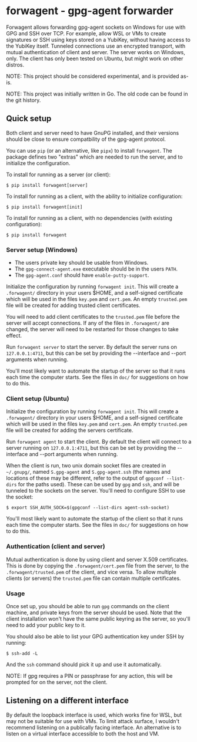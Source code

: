 # forwagent - gpg-agent forwarder
Forwagent allows forwarding gpg-agent sockets on Windows for use with GPG and
SSH over TCP. For example, allow WSL or VMs to create signatures or SSH using
keys stored on a YubiKey, without having access to the YubiKey itself.
Tunneled connections use an encrypted transport, with mutual authentication of
client and server. The server works on Windows, only. The client has only been
tested on Ubuntu, but might work on other distros.

NOTE: This project should be considered experimental, and is provided as-is.

NOTE: This project was initially written in Go. The old code can be found in
the git history.


## Quick setup
Both client and server need to have GnuPG installed, and their versions should
be close to ensure compatbility of the gpg-agent protocol.

You can use `pip` (or an alternative, like `pipx`) to install `forwagent`. The
package defines two "extras" which are needed to run the server, and to
initialize the configuration.

To install for running as a server (or client):

    $ pip install forwagent[server]

To install for running as a client, with the ability to initialize
configuration:

    $ pip install forwagent[init]

To install for running as a client, with no dependencies (with existing
configuration):

    $ pip install forwagent


### Server setup (Windows)
* The users private key should be usable from Windows.
* The `gpg-connect-agent.exe` executable should be in the users `PATH`.
* The `gpg-agent.conf` should have `enable-putty-support`.

Initialize the configuration by running `forwagent init`. This will create a
`.forwagent/` directory in your users $HOME, and a self-signed certificate
which will be used in the files `key.pem` and `cert.pem`. An empty
`trusted.pem` file will be created for adding trusted client certificates.

You will need to add client certificates to the `trusted.pem` file before the
server will accept connections. If any of the files in `.forwagent/` are changed,
the server will need to be restarted for those changes to take effect.

Run `forwagent server` to start the server. By default the server runs on
`127.0.0.1:4711`, but this can be set by providing the --interface and --port
arguments when running.

You'll most likely want to automate the startup of the server so that it runs
each time the computer starts. See the files in `doc/` for suggestions on how
to do this.


### Client setup (Ubuntu)
Initialize the configuration by running `forwagent init`. This will create a
`.forwagent/` directory in your users $HOME, and a self-signed certificate
which will be used in the files `key.pem` and `cert.pem`. An empty
`trusted.pem` file will be created for adding the servers certificate.

Run `forwagent agent` to start the client. By default the client will connect
to a server running on `127.0.0.1:4711`, but this can be set by providing the
--interface and --port arguments when running.

When the client is run, two unix domain socket files are created in
`~/.gnupg/`, named `S.gpg-agent` and `S.gpg-agent.ssh` (the names and locations
of these may be different, refer to the output of `gpgconf --list-dirs` for the
paths used). These can be used by `gpg` and `ssh`, and will be tunneled to the
sockets on the server. You'll need to configure SSH to use the socket:

    $ export SSH_AUTH_SOCK=$(gpgconf --list-dirs agent-ssh-socket)

You'll most likely want to automate the startup of the client so that it runs
each time the computer starts. See the files in `doc/` for suggestions on how
to do this.


### Authentication (client and server)
Mutual authentication is done by using client and server X.509 certificates.
This is done by copying the `.forwagent/cert.pem` file from the server, to the
`.forwagent/trusted.pem` of the client, and vice versa.
To allow multiple clients (or servers) the `trusted.pem` file can contain
multiple certificates.


### Usage
Once set up, you should be able to run `gpg` commands on the client machine,
and private keys from the server should be used. Note that the client
installation won't have the same public keyring as the server, so you'll need
to add your public key to it.

You should also be able to list your GPG authentication key under SSH by
running:

    $ ssh-add -L

And the `ssh` command should pick it up and use it automatically.

NOTE: If gpg requires a PIN or passphrase for any action, this will be prompted
for on the server, not the client.


## Listening on a different interface
By default the loopback interface is used, which works fine for WSL, but may
not be suitable for use with VMs. To limit attack surface, I wouldn't recommend
listening on a publically facing interface. An alternative is to listen on a
virtual interface accessible to both the host and VM.
